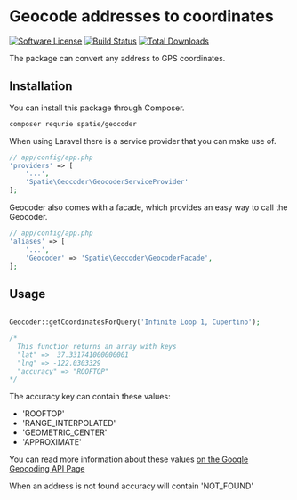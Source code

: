 # Geocode addresses to coordinates

[![Software License](https://img.shields.io/badge/license-MIT-brightgreen.svg?style=flat-square)](LICENSE.md)
[![Build Status](https://img.shields.io/travis/freekmurze/geocoder/master.svg?style=flat-square)](https://travis-ci.org/freekmurze/geocoder)
[![Total Downloads](https://img.shields.io/packagist/dt/spatie/geocoder.svg?style=flat-square)](https://packagist.org/packages/spatie/geocoder)

The package can convert any address to GPS coordinates.

## Installation

You can install this package through Composer.

```bash
composer requrie spatie/geocoder
```

When using Laravel there is a service provider that you can make use of.

```php
// app/config/app.php
'providers' => [
    '...',
    'Spatie\Geocoder\GeocoderServiceProvider'
];
```

Geocoder also comes with a facade, which provides an easy way to call the Geocoder.


```php
// app/config/app.php
'aliases' => [
	'...',
	'Geocoder' => 'Spatie\Geocoder\GeocoderFacade',
];
```

## Usage

```php

Geocoder::getCoordinatesForQuery('Infinite Loop 1, Cupertino');

/* 
  This function returns an array with keys
  "lat" =>  37.331741000000001
  "lng" => -122.0303329
  "accuracy" => "ROOFTOP"
*/
```

The accuracy key can contain these values:
- 'ROOFTOP'
- 'RANGE_INTERPOLATED'
- 'GEOMETRIC_CENTER'
- 'APPROXIMATE'

You can read more information about these values [on the Google Geocoding API Page](https://developers.google.com/maps/documentation/geocoding/ "Google Geocoding API")

When an address is not found accuracy will contain 'NOT_FOUND'
